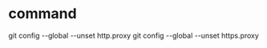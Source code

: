 <!--
 * @Author: Thoma411
 * @Date: 2023-04-26 12:54:45
 * @LastEditTime: 2023-04-26 18:14:25
 * @Description: 
-->
# command

git config --global --unset http.proxy
git config --global --unset https.proxy
